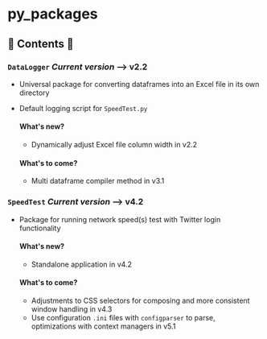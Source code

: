 # py_packages


## 🐍 Contents 🐍 
### `DataLogger` ***Current version*** --> v2.2 
- Universal package for converting dataframes into an Excel file in its own directory 
- Default logging script for `SpeedTest.py` 
  #### What's new?
  - Dynamically adjust Excel file column width in v2.2 
  
  #### What's to come? 
  - Multi dataframe compiler method in v3.1  
     
### `SpeedTest` ***Current version*** --> v4.2 
- Package for running network speed(s) test with Twitter login functionality 
  #### What's new? 
  - Standalone application in v4.2 
  
  #### What's to come? 
  - Adjustments to CSS selectors for composing and more consistent window handling in v4.3
  - Use configuration `.ini` files with `configparser` to parse, optimizations with context managers in v5.1
